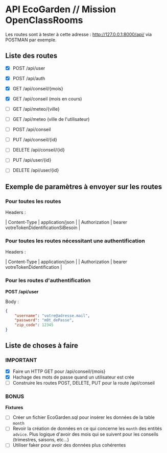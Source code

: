 # API EcoGarden // Mission OpenClassRooms

Les routes sont à tester à cette adresse : http://127.0.0.1:8000/api/ via POSTMAN par exemple.
<!-- Clé API OpenWeather : 7931eede7141d3223eefcb53948817d0
Clé Lexik JWT : password -->

## Liste des routes

- [x] POST /api/user
- [x] POST /api/auth

- [x] GET /api/conseil/{mois}
- [x] GET /api/conseil (mois en cours)
- [ ] GET /api/meteo/{ville}
- [ ] GET /api/meteo (ville de l'utilisateur)

- [ ] POST /api/conseil
- [ ] PUT /api/conseil/{id}
- [ ] DELETE /api/conseil/{id}
- [ ] PUT /api/user/{id}
- [ ] DELETE /api/user/{id}

## Exemple de paramètres à envoyer sur les routes

### Pour toutes les routes
Headers :

| Content-Type | application/json |
| Authorization | bearer votreTokenDidentificationSiBesoin |

### Pour toutes les routes nécessitant une authentification
Headers :

| Content-Type | application/json |
| Authorization | bearer votreTokenDidentification |

### Pour les routes d'authentification

**POST /api/user**

Body :

```json
{
    "username": "votre@adresse.mail",
    "password": "m0t_dePasse",
    "zip_code": 12345
}
```

## Liste de choses à faire

### IMPORTANT
- [x] Faire un HTTP GET pour /api/conseil/{mois}
- [x] Hachage des mots de passe quand un utilisateur est crée
- [ ] Construire les routes POST, DELETE, PUT pour la route /api/conseil

### BONUS
**Fixtures**
- [ ] Créer un fichier EcoGarden.sql pour insérer les données de la table `month`
- [ ] Revoir la création de données en ce qui concerne les `month` des entités `advice`. Plus logique d'avoir des mois qui se suivent pour les conseils (trimestres, saisons, etc...)
- [ ] Utiliser faker pour avoir des données plus cohérentes